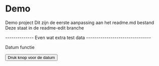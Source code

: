 # Demo
Demo project
Dit zijn de eerste aanpassing aan het readme.md bestand
Deze staat in de readme-edit branche

-------------- Even wat extra test data --------------------------------
<!DOCTYPE html>
<html>
<body>

<p>Datum functie</p>

<button onclick="myFunction()">Druk knop voor de datum</button>

<p id="demo"></p>
<p id="demo2"></p>


<script>
function myFunction() {
    var d = new Date();
    var jaar = d.getFullYear();
    var maand=d.getMonth();
    var dag=d.getUTCDate();
    
    document.getElementById("demo").innerHTML =dag+"-"+maand+"-" + jaar;

	dag = dag+1
  	document.getElementById("demo2").innerHTML =dag+"-"+maand+"-" + jaar;


}
</script>

</body>
</html>
